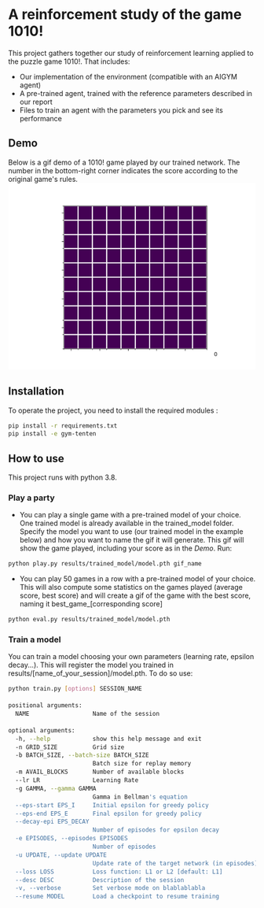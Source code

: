 A reinforcement study of the game 1010!
===================

This project gathers together our study of reinforcement learning applied to the puzzle game 1010!. That includes:
* Our implementation of the environment (compatible with an AIGYM agent)
* A pre-trained agent, trained with the reference parameters described in our report
* Files to train an agent with the parameters you pick and see its performance

Demo
------------
Below is a gif demo of a 1010! game played by our trained network. The number in the bottom-right corner indicates the score according to the original game's rules.
![1010 Demo](demo_1.gif)

Installation
------------

To operate the project, you need to install the required modules :
```bash
pip install -r requirements.txt
pip install -e gym-tenten
```

How to use 
----------
This project runs with python 3.8.

### Play a party ###
* You can play a single game with a pre-trained model of your choice. One trained model is already available in the trained_model folder. Specify the model you want to use (our trained model in the example below) and how you want to name the gif it will generate. This gif will show the game played, including your score as in the *Demo*. Run: 
```bash
python play.py results/trained_model/model.pth gif_name
```
* You can play 50 games in a row with a pre-trained model of your choice. This will also compute some statistics on the games played (average score, best score) and will create a gif of the game with the best score, naming it best_game_\[corresponding score\]
```bash
python eval.py results/trained_model/model.pth
```

### Train a model ###
You can train a model choosing your own parameters (learning rate, epsilon decay...). This will register the model you trained in results/\[name_of_your_session]/model.pth. To do so use:
```bash
python train.py [options] SESSION_NAME

positional arguments:
  NAME                  Name of the session

optional arguments:
  -h, --help            show this help message and exit
  -n GRID_SIZE          Grid size
  -b BATCH_SIZE, --batch-size BATCH_SIZE
                        Batch size for replay memory
  -m AVAIL_BLOCKS       Number of available blocks
  --lr LR               Learning Rate
  -g GAMMA, --gamma GAMMA
                        Gamma in Bellman's equation
  --eps-start EPS_I     Initial epsilon for greedy policy
  --eps-end EPS_E       Final epsilon for greedy policy
  --decay-epi EPS_DECAY
                        Number of episodes for epsilon decay
  -e EPISODES, --episodes EPISODES
                        Number of episodes
  -u UPDATE, --update UPDATE
                        Update rate of the target network (in episodes)
  --loss LOSS           Loss function: L1 or L2 [default: L1]
  --desc DESC           Description of the session
  -v, --verbose         Set verbose mode on blablablabla
  --resume MODEL        Load a checkpoint to resume training
```
